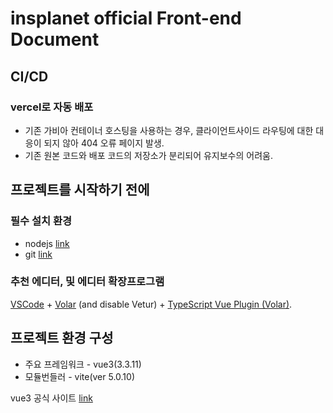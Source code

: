 # insplanet official Front-end Document

## CI/CD
### vercel로 자동 배포
 - 기존 가비아 컨테이너 호스팅을 사용하는 경우, 클라이언트사이드 라우팅에 대한 대응이 되지 않아 404 오류 페이지 발생.
 - 기존 원본 코드와 배포 코드의 저장소가 분리되어 유지보수의 어려움.

## 프로젝트를 시작하기 전에

### 필수 설치 환경

- nodejs [link](https://nodejs.org/en)
- git [link](https://git-scm.com/)

### 추천 에디터, 및 에디터 확장프로그램

[VSCode](https://code.visualstudio.com/) + [Volar](https://marketplace.visualstudio.com/items?itemName=Vue.volar) (and disable Vetur) + [TypeScript Vue Plugin (Volar)](https://marketplace.visualstudio.com/items?itemName=Vue.vscode-typescript-vue-plugin).

## 프로젝트 환경 구성

- 주요 프레임워크 - vue3(3.3.11)
- 모듈번들러 - vite(ver 5.0.10)

vue3 공식 사이트 [link](https://vuejs.org/)
